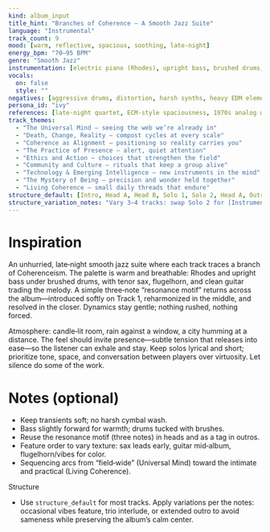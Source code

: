 ```yaml
---
kind: album_input
title_hint: "Branches of Coherence — A Smooth Jazz Suite"
language: "Instrumental"
track_count: 9
mood: [warm, reflective, spacious, soothing, late‑night]
energy_bpm: "70–95 BPM"
genre: "Smooth Jazz"
instrumentation: [electric piano (Rhodes), upright bass, brushed drums, tenor sax, clean electric guitar, flugelhorn, vibraphone, subtle strings pad]
vocals:
  on: false
  style: ""
negatives: [aggressive drums, distortion, harsh synths, heavy EDM elements, overly busy solos]
persona_id: "ivy"
references: [late‑night quartet, ECM‑style spaciousness, 1970s analog warmth, soft swing, lofi jazz textures]
track_themes:
  - "The Universal Mind — seeing the web we’re already in"
  - "Death, Change, Reality — compost cycles at every scale"
  - "Coherence as Alignment — positioning so reality carries you"
  - "The Practice of Presence — alert, quiet attention"
  - "Ethics and Action — choices that strengthen the field"
  - "Community and Culture — rituals that keep a group alive"
  - "Technology & Emerging Intelligence — new instruments in the mind"
  - "The Mystery of Being — precision and wonder held together"
  - "Living Coherence — small daily threads that endure"
structure_default: [Intro, Head A, Head B, Solo 1, Solo 2, Head A, Outro]
structure_variation_notes: "Vary 3–4 tracks: swap Solo 2 for [Instrumental Break] or [Vibes Feature]; add [Piano Trio Interlude] on a mid‑album track; close the final track with a lingering [Head A] reprise and extended [Outro]."
---
```


# Inspiration

An unhurried, late‑night smooth jazz suite where each track traces a branch of Coherenceism. The palette is warm and breathable: Rhodes and upright bass under brushed drums, with tenor sax, flugelhorn, and clean guitar trading the melody. A simple three‑note “resonance motif” returns across the album—introduced softly on Track 1, reharmonized in the middle, and resolved in the closer. Dynamics stay gentle; nothing rushed, nothing forced.

Atmosphere: candle‑lit room, rain against a window, a city humming at a distance. The feel should invite presence—subtle tension that releases into ease—so the listener can exhale and stay. Keep solos lyrical and short; prioritize tone, space, and conversation between players over virtuosity. Let silence do some of the work.

# Notes (optional)

- Keep transients soft; no harsh cymbal wash.  
- Bass slightly forward for warmth; drums tucked with brushes.  
- Reuse the resonance motif (three notes) in heads and as a tag in outros.  
- Feature order to vary texture: sax leads early, guitar mid‑album, flugelhorn/vibes for color.  
- Sequencing arcs from “field‑wide” (Universal Mind) toward the intimate and practical (Living Coherence).

Structure
- Use `structure_default` for most tracks. Apply variations per the notes: occasional vibes feature, trio interlude, or extended outro to avoid sameness while preserving the album’s calm center.

